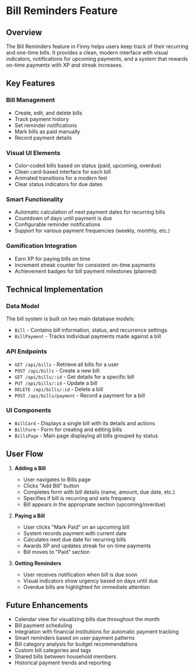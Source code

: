 # Bill Reminders Feature

## Overview
The Bill Reminders feature in Finny helps users keep track of their recurring and one-time bills. It provides a clean, modern interface with visual indicators, notifications for upcoming payments, and a system that rewards on-time payments with XP and streak increases.

## Key Features

### Bill Management
- Create, edit, and delete bills
- Track payment history
- Set reminder notifications
- Mark bills as paid manually
- Record payment details

### Visual UI Elements
- Color-coded bills based on status (paid, upcoming, overdue)
- Clean card-based interface for each bill
- Animated transitions for a modern feel
- Clear status indicators for due dates

### Smart Functionality
- Automatic calculation of next payment dates for recurring bills
- Countdown of days until payment is due
- Configurable reminder notifications
- Support for various payment frequencies (weekly, monthly, etc.)

### Gamification Integration
- Earn XP for paying bills on time
- Increment streak counter for consistent on-time payments
- Achievement badges for bill payment milestones (planned)

## Technical Implementation

### Data Model
The bill system is built on two main database models:
- `Bill` - Contains bill information, status, and recurrence settings
- `BillPayment` - Tracks individual payments made against a bill

### API Endpoints
- `GET /api/bills` - Retrieve all bills for a user
- `POST /api/bills` - Create a new bill
- `GET /api/bills/:id` - Get details for a specific bill
- `PUT /api/bills/:id` - Update a bill
- `DELETE /api/bills/:id` - Delete a bill
- `POST /api/bills/payment` - Record a payment for a bill

### UI Components
- `BillCard` - Displays a single bill with its details and actions
- `BillForm` - Form for creating and editing bills
- `BillsPage` - Main page displaying all bills grouped by status

## User Flow

1. **Adding a Bill**
   - User navigates to Bills page
   - Clicks "Add Bill" button
   - Completes form with bill details (name, amount, due date, etc.)
   - Specifies if bill is recurring and sets frequency
   - Bill appears in the appropriate section (upcoming/overdue)

2. **Paying a Bill**
   - User clicks "Mark Paid" on an upcoming bill
   - System records payment with current date
   - Calculates next due date for recurring bills
   - Awards XP and updates streak for on-time payments
   - Bill moves to "Paid" section

3. **Getting Reminders**
   - User receives notification when bill is due soon
   - Visual indicators show urgency based on days until due
   - Overdue bills are highlighted for immediate attention

## Future Enhancements

- Calendar view for visualizing bills due throughout the month
- Bill payment scheduling
- Integration with financial institutions for automatic payment tracking
- Smart reminders based on user payment patterns
- Bill category analysis for budget recommendations
- Custom bill categories and tags
- Shared bills between household members
- Historical payment trends and reporting